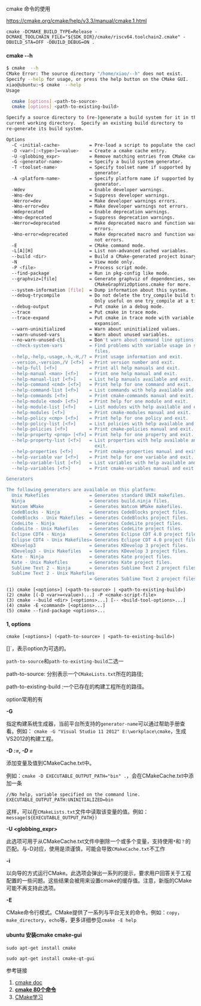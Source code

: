 cmake 命令的使用





https://cmake.org/cmake/help/v3.3/manual/cmake.1.html



```
cmake -DCMAKE_BUILD_TYPE=Release -DCMAKE_TOOLCHAIN_FILE="${SDK_DIR}/cmake/riscv64.toolchain2.cmake" -DBUILD_STA=OFF -DBUILD_DEBUG=ON .
```



#### cmake  --h

```bash
$ cmake  --h
CMake Error: The source directory "/home/xiao/--h" does not exist.
Specify --help for usage, or press the help button on the CMake GUI.
xiao@ubuntu:~$ cmake  --help
Usage

  cmake [options] <path-to-source>
  cmake [options] <path-to-existing-build>

Specify a source directory to (re-)generate a build system for it in the
current working directory.  Specify an existing build directory to
re-generate its build system.

Options
  -C <initial-cache>           = Pre-load a script to populate the cache.
  -D <var>[:<type>]=<value>    = Create a cmake cache entry.
  -U <globbing_expr>           = Remove matching entries from CMake cache.
  -G <generator-name>          = Specify a build system generator.
  -T <toolset-name>            = Specify toolset name if supported by
                                 generator.
  -A <platform-name>           = Specify platform name if supported by
                                 generator.
  -Wdev                        = Enable developer warnings.
  -Wno-dev                     = Suppress developer warnings.
  -Werror=dev                  = Make developer warnings errors.
  -Wno-error=dev               = Make developer warnings not errors.
  -Wdeprecated                 = Enable deprecation warnings.
  -Wno-deprecated              = Suppress deprecation warnings.
  -Werror=deprecated           = Make deprecated macro and function warnings
                                 errors.
  -Wno-error=deprecated        = Make deprecated macro and function warnings
                                 not errors.
  -E                           = CMake command mode.
  -L[A][H]                     = List non-advanced cached variables.
  --build <dir>                = Build a CMake-generated project binary tree.
  -N                           = View mode only.
  -P <file>                    = Process script mode.
  --find-package               = Run in pkg-config like mode.
  --graphviz=[file]            = Generate graphviz of dependencies, see
                                 CMakeGraphVizOptions.cmake for more.
  --system-information [file]  = Dump information about this system.
  --debug-trycompile           = Do not delete the try_compile build tree.
                                 Only useful on one try_compile at a time.
  --debug-output               = Put cmake in a debug mode.
  --trace                      = Put cmake in trace mode.
  --trace-expand               = Put cmake in trace mode with variable
                                 expansion.
  --warn-uninitialized         = Warn about uninitialized values.
  --warn-unused-vars           = Warn about unused variables.
  --no-warn-unused-cli         = Don't warn about command line options.
  --check-system-vars          = Find problems with variable usage in system
                                 files.
  --help,-help,-usage,-h,-H,/? = Print usage information and exit.
  --version,-version,/V [<f>]  = Print version number and exit.
  --help-full [<f>]            = Print all help manuals and exit.
  --help-manual <man> [<f>]    = Print one help manual and exit.
  --help-manual-list [<f>]     = List help manuals available and exit.
  --help-command <cmd> [<f>]   = Print help for one command and exit.
  --help-command-list [<f>]    = List commands with help available and exit.
  --help-commands [<f>]        = Print cmake-commands manual and exit.
  --help-module <mod> [<f>]    = Print help for one module and exit.
  --help-module-list [<f>]     = List modules with help available and exit.
  --help-modules [<f>]         = Print cmake-modules manual and exit.
  --help-policy <cmp> [<f>]    = Print help for one policy and exit.
  --help-policy-list [<f>]     = List policies with help available and exit.
  --help-policies [<f>]        = Print cmake-policies manual and exit.
  --help-property <prop> [<f>] = Print help for one property and exit.
  --help-property-list [<f>]   = List properties with help available and
                                 exit.
  --help-properties [<f>]      = Print cmake-properties manual and exit.
  --help-variable var [<f>]    = Print help for one variable and exit.
  --help-variable-list [<f>]   = List variables with help available and exit.
  --help-variables [<f>]       = Print cmake-variables manual and exit.

Generators

The following generators are available on this platform:
  Unix Makefiles               = Generates standard UNIX makefiles.
  Ninja                        = Generates build.ninja files.
  Watcom WMake                 = Generates Watcom WMake makefiles.
  CodeBlocks - Ninja           = Generates CodeBlocks project files.
  CodeBlocks - Unix Makefiles  = Generates CodeBlocks project files.
  CodeLite - Ninja             = Generates CodeLite project files.
  CodeLite - Unix Makefiles    = Generates CodeLite project files.
  Eclipse CDT4 - Ninja         = Generates Eclipse CDT 4.0 project files.
  Eclipse CDT4 - Unix Makefiles= Generates Eclipse CDT 4.0 project files.
  KDevelop3                    = Generates KDevelop 3 project files.
  KDevelop3 - Unix Makefiles   = Generates KDevelop 3 project files.
  Kate - Ninja                 = Generates Kate project files.
  Kate - Unix Makefiles        = Generates Kate project files.
  Sublime Text 2 - Ninja       = Generates Sublime Text 2 project files.
  Sublime Text 2 - Unix Makefiles
                               = Generates Sublime Text 2 project files.

```



```
(1) cmake [<options>] (<path-to-source> | <path-to-existing-build>)  
(2) cmake [(-D <var>=<value>)...] -P <cmake-script-file>  
(3) cmake --build <dir> [<options>...] [-- <build-tool-options>...]  
(4) cmake -E <command> [<options>...]  
(5) cmake --find-package <options>...  
```



#### 1, options

```
cmake [<options>] (<path-to-source> | <path-to-existing-build>) 
```

[<options>]`，表示option为可选的。

`path-to-source`和`path-to-existing-build`二选一

path-to-source: 分别表示一个`CMakeLists.txt`所在的路径;

path-to-existing-build :一个已存在的构建工程所在的路径。



option常用的有

**-G <generator-name>**

指定构建系统生成器，当前平台所支持的`generator-name`可以通过帮助手册查看。例如： `cmake -G "Visual Studio 11 2012" E:\workplace\cmake`，生成VS2012的构建工程。

**-D <var>:<type>=<value>, -D <var>=<value>**

添加变量及值到CMakeCache.txt中。

例如：`cmake -D EXECUTABLE_OUTPUT_PATH="bin" .`，会在CMakeCache.txt中添加一条

```
//No help, variable specified on the command line.
EXECUTABLE_OUTPUT_PATH:UNINITIALIZED=bin
```

这样，可以在`CMakeLists.txt`文件中读取该变量的值。例如：`message(${EXECUTABLE_OUTPUT_PATH})`

**-U <globbing_expr>**

此选项可用于从CMakeCache.txt文件中删除一个或多个变量，支持使用`*`和`？`的匹配。与-D对应，使用是须谨慎，可能会导致`CMakeCache.txt`不工作

**-i**

以向导的方式运行CMake。此选项会弹出一系列的提示，要求用户回答关于工程配置的一些问题。这些结果会被用来设置cmake的缓存值。注意，新版的CMake可能不再支持此选项。

**-E**

CMake命令行模式。CMake提供了一系列与平台无关的命令。例如：`copy`，`make_directory`，`echo`等，更多详细参见`cmake -E help`







#### ubuntu 安装cmake cmake-gui

```
sudo apt-get install cmake
```

```
sudo apt-get install cmake-qt-gui
```



参考链接

1. [cmake doc](https://cmake.org/cmake/help/v3.13/command/if.html)
2. [**cmake 80个命令**](https://www.cnblogs.com/dverdon/p/4574221.html)
3. [CMake学习](https://www.cnblogs.com/alphagl/p/6280061.html)

